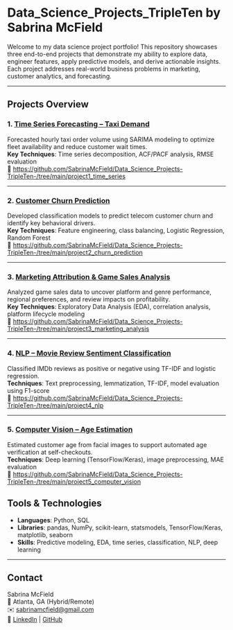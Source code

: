 # Data_Science_Projects_TripleTen by Sabrina McField

Welcome to my data science project portfolio! This repository showcases three end-to-end projects that demonstrate my ability to explore data, engineer features, apply predictive models, and derive actionable insights. Each project addresses real-world business problems in marketing, customer analytics, and forecasting.

---

##  Projects Overview

### 1. [Time Series Forecasting – Taxi Demand](./project1_time_series) 
Forecasted hourly taxi order volume using SARIMA modeling to optimize fleet availability and reduce customer wait times.  
**Key Techniques**: Time series decomposition, ACF/PACF analysis, RMSE evaluation  
🔗 https://github.com/SabrinaMcField/Data_Science_Projects-TripleTen-/tree/main/project1_time_series

---

### 2. [Customer Churn Prediction](./project2_churn_prediction) 
Developed classification models to predict telecom customer churn and identify key behavioral drivers.  
**Key Techniques**: Feature engineering, class balancing, Logistic Regression, Random Forest  
🔗 https://github.com/SabrinaMcField/Data_Science_Projects-TripleTen-/tree/main/project2_churn_prediction

---

### 3. [Marketing Attribution & Game Sales Analysis](./project3_marketing_analysis) 
Analyzed game sales data to uncover platform and genre performance, regional preferences, and review impacts on profitability.  
**Key Techniques**: Exploratory Data Analysis (EDA), correlation analysis, platform lifecycle modeling  
🔗 https://github.com/SabrinaMcField/Data_Science_Projects-TripleTen-/tree/main/project3_marketing_analysis

---

### 4. [NLP – Movie Review Sentiment Classification](./project4_nlp)
Classified IMDb reviews as positive or negative using TF-IDF and logistic regression.  
**Techniques**: Text preprocessing, lemmatization, TF-IDF, model evaluation using F1-score  
🔗 https://github.com/SabrinaMcField/Data_Science_Projects-TripleTen-/tree/main/project4_nlp

---

### 5. [Computer Vision – Age Estimation](./project5_computer_vision)  
Estimated customer age from facial images to support automated age verification at self-checkouts.  
**Techniques**: Deep learning (TensorFlow/Keras), image preprocessing, MAE evaluation  
🔗 https://github.com/SabrinaMcField/Data_Science_Projects-TripleTen-/tree/main/project5_computer_vision

##  Tools & Technologies
- **Languages**: Python, SQL  
- **Libraries**: pandas, NumPy, scikit-learn, statsmodels, TensorFlow/Keras, matplotlib, seaborn  
- **Skills**: Predictive modeling, EDA, time series, classification, NLP, deep learning

---

##  Contact  
Sabrina McField  
📍 Atlanta, GA (Hybrid/Remote)  
✉️ sabrinamcfield@gmail.com  
🔗 [LinkedIn](#) | [GitHub](https://github.com/SabrinaMcField)
